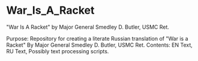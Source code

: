 # War_Is_A_Racket
"War Is A Racket" by Major General Smedley D. Butler, USMC Ret.

Purpose: Repository for creating a literate Russian translation of "War is a Racket" By Major General Smedley D. Butler, USMC Ret.
Contents: EN Text, RU Text, Possibly text processing scripts.
